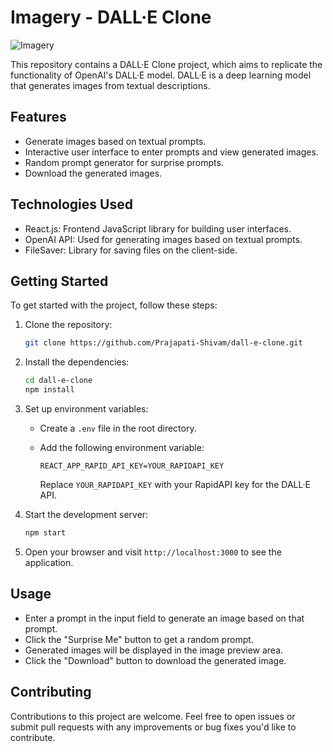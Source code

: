 
# Imagery - DALL·E Clone

![Imagery](https://github.com/Prajapati-Shivam/dall-e-clone/blob/main/demo.gif)

This repository contains a DALL·E Clone project, which aims to replicate the functionality of OpenAI's DALL·E model. DALL·E is a deep learning model that generates images from textual descriptions.

## Features

- Generate images based on textual prompts.
- Interactive user interface to enter prompts and view generated images.
- Random prompt generator for surprise prompts.
- Download the generated images.

## Technologies Used

- React.js: Frontend JavaScript library for building user interfaces.
- OpenAI API: Used for generating images based on textual prompts.
- FileSaver: Library for saving files on the client-side.

## Getting Started

To get started with the project, follow these steps:

1. Clone the repository:

   ```bash
   git clone https://github.com/Prajapati-Shivam/dall-e-clone.git
   ```

2. Install the dependencies:

   ```bash
   cd dall-e-clone
   npm install
   ```

3. Set up environment variables:

   - Create a `.env` file in the root directory.
   - Add the following environment variable:

     ```
     REACT_APP_RAPID_API_KEY=YOUR_RAPIDAPI_KEY
     ```

     Replace `YOUR_RAPIDAPI_KEY` with your RapidAPI key for the DALL·E API.

4. Start the development server:

   ```bash
   npm start
   ```

5. Open your browser and visit `http://localhost:3000` to see the application.

## Usage

- Enter a prompt in the input field to generate an image based on that prompt.
- Click the "Surprise Me" button to get a random prompt.
- Generated images will be displayed in the image preview area.
- Click the "Download" button to download the generated image.

## Contributing

Contributions to this project are welcome. Feel free to open issues or submit pull requests with any improvements or bug fixes you'd like to contribute.

